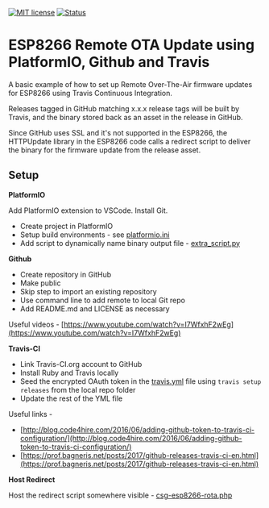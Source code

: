 [![MIT license](http://img.shields.io/badge/license-MIT-brightgreen.svg)](http://opensource.org/licenses/MIT) [![Status](http://img.shields.io/travis/csgregg/csg-esp8266-rota/master.svg?style=flat)](https://travis-ci.org/csgregg/csg-esp8266-rota "See test builds")


# ESP8266 Remote OTA Update using PlatformIO, Github and Travis
A basic example of how to set up Remote Over-The-Air firmware updates for ESP8266 using Travis Continuous Integration.

Releases tagged in GitHub matching x.x.x release tags will be built by Travis, and the binary stored back as an asset in the release in GitHub.

Since GitHub uses SSL and it's not supported in the ESP8266, the HTTPUpdate library in the ESP8266 code calls a redirect script to deliver the binary for the firmware update from the release asset. 

## Setup
**PlatformIO**

Add PlatformIO extension to VSCode. Install Git.
 - Create project in PlatformIO
 - Setup build environments - see [platformio.ini](platformio.ini)
 -  Add script to dynamically name binary output file - [extra_script.py](extra_script.py)

**Github**

 - Create repository in GitHub
 - Make public
 - Skip step to import an existing repository
 - Use command line to add remote to local Git repo
 - Add README.md and LICENSE as necessary

Useful videos - [https://www.youtube.com/watch?v=I7WfxhF2wEg](https://www.youtube.com/watch?v=I7WfxhF2wEg)

**Travis-CI**

 - Link Travis-CI.org account to GitHub
 - Install Ruby and Travis locally
 - Seed the encrypted OAuth token in the [travis.yml](.travis.yml) file using `travis setup releases` from the local repo folder
 - Update the rest of the YML file


Useful links -

 - [http://blog.code4hire.com/2016/06/adding-github-token-to-travis-ci-configuration/](http://blog.code4hire.com/2016/06/adding-github-token-to-travis-ci-configuration/)
 - [https://prof.bagneris.net/posts/2017/github-releases-travis-ci-en.html](https://prof.bagneris.net/posts/2017/github-releases-travis-ci-en.html)

**Host Redirect**

Host the redirect script somewhere visible - [csg-esp8266-rota.php](server/csg-esp8266-rota.php)


<!--stackedit_data:
eyJoaXN0b3J5IjpbMTcwNzA3Mzc2LC0zODYyNTM3NTIsLTExNT
kwOTc4NTEsMTk4MjU2NjcxOSw3MTQxMjkxOTYsMjgyNjU0OTMy
LDkzNTc4MjM0NiwxMDAwODg2NjQwLC01NjgwODg5MjksLTExNz
UzMTM0NTksLTE2NTE4NTMwXX0=
-->
